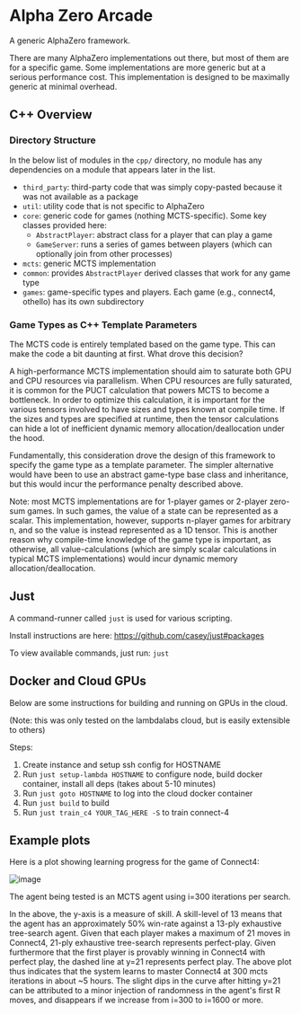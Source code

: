 
# Alpha Zero Arcade

A generic AlphaZero framework.

There are many AlphaZero implementations out there, but most of them are for a specific game. Some implementations are 
more generic but at a serious performance cost. This implementation is designed to be maximally generic at minimal
overhead.

## C++ Overview

### Directory Structure

In the below list of modules in the `cpp/` directory, no module has any dependencies on a module that appears later in
the list.

* `third_party`: third-party code that was simply copy-pasted because it was not available as a package
* `util`: utility code that is not specific to AlphaZero
* `core`: generic code for games (nothing MCTS-specific). Some key classes provided here:
  * `AbstractPlayer`: abstract class for a player that can play a game
  * `GameServer`: runs a series of games between players (which can optionally join from other processes)
* `mcts`: generic MCTS implementation
* `common`: provides `AbstractPlayer` derived classes that work for any game type
* `games`: game-specific types and players. Each game (e.g., connect4, othello) has its own subdirectory

### Game Types as C++ Template Parameters

The MCTS code is entirely templated based on the game type. This can make the code a bit daunting at first. What drove 
this decision?

A high-performance MCTS implementation should aim to saturate both GPU and CPU resources via parallelism. When CPU
resources are fully saturated, it is common for the PUCT calculation that powers MCTS to become a bottleneck. In order
to optimize this calculation, it is important for the various tensors involved to have sizes and types known at compile
time. If the sizes and types are specified at runtime, then the tensor calculations can hide a lot of inefficient
dynamic memory allocation/deallocation under the hood.

Fundamentally, this consideration drove the design of this framework to specify the game type as a template parameter.
The simpler alternative would have been to use an abstract game-type base class and inheritance, but this would incur
the performance penalty described above.

Note: most MCTS implementations are for 1-player games or 2-player zero-sum games. In such games, the value of a state
can be represented as a scalar. This implementation, however, supports n-player games for arbitrary n, and so the value
is instead represented as a 1D tensor. This is another reason why compile-time knowledge of the game type is important,
as otherwise, all value-calculations (which are simply scalar calculations in typical MCTS implementations) would incur
dynamic memory allocation/deallocation.

## Just

A command-runner called `just` is used for various scripting.

Install instructions are here: https://github.com/casey/just#packages

To view available commands, just run: `just`

## Docker and Cloud GPUs

Below are some instructions for building and running on GPUs in the cloud.

(Note: this was only tested on the lambdalabs cloud, but is easily extensible to others)

Steps:
  1. Create instance and setup ssh config for HOSTNAME
  2. Run `just setup-lambda HOSTNAME` to configure node, build docker container, install all deps (takes about 5-10 minutes)
  3. Run `just goto HOSTNAME` to log into the cloud docker container
  4. Run `just build` to build
  5. Run `just train_c4 YOUR_TAG_HERE -S` to train connect-4

## Example plots

Here is a plot showing learning progress for the game of Connect4:

![image](https://github.com/shindavid/AlphaZeroArcade/assets/5217927/58b52859-75ed-4830-950f-893b5473f3d3)

The agent being tested is an MCTS agent using i=300 iterations per search.

In the above, the y-axis is a measure of skill. A skill-level of 13 means that the agent has an approximately 50% win-rate
against a 13-ply exhaustive tree-search agent. Given that each player makes a maximum of 21 moves in Connect4, 21-ply
exhaustive tree-search represents perfect-play. Given furthermore that the first player is provably winning in Connect4
with perfect play, the dashed line at y=21 represents perfect play. The above plot thus indicates that the system learns
to master Connect4 at 300 mcts iterations in about ~5 hours. The slight dips in the curve after hitting y=21 can be
attributed to a minor injection of randomness in the agent's first R moves, and disappears if we increase from i=300
to i=1600 or more.
